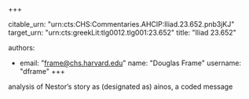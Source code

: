 +++


citable_urn: "urn:cts:CHS:Commentaries.AHCIP:Iliad.23.652.pnb3jKJ"
target_urn: "urn:cts:greekLit:tlg0012.tlg001:23.652"
title: "Iliad 23.652"

authors:
- email: "frame@chs.harvard.edu"
  name: "Douglas Frame"
  username: "dframe"
+++

<p>analysis of Nestor’s story as (designated as) ainos, a coded message</p>